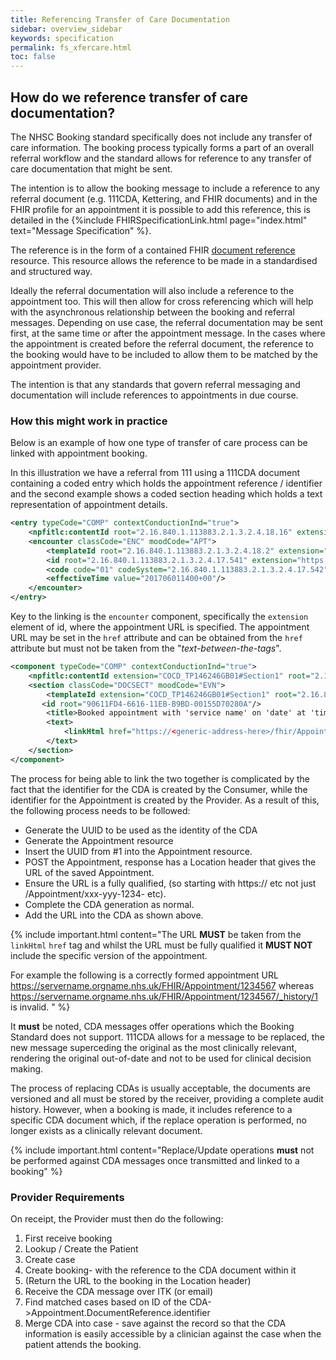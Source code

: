 ```yaml
---
title: Referencing Transfer of Care Documentation
sidebar: overview_sidebar
keywords: specification
permalink: fs_xfercare.html
toc: false
---
```


## How do we reference transfer of care documentation?

The NHSC Booking standard specifically does not include any transfer of care information. The booking process typically forms a part of an overall referral workflow and the standard allows for reference to any transfer of care documentation that might be sent.

The intention is to allow the booking message to include a reference to any referral document (e.g. 111CDA, Kettering, and FHIR documents) and in the FHIR profile for an appointment it is possible to add this reference, this is detailed in the {%include FHIRSpecificationLink.html page="index.html" text="Message Specification" %}.

The reference is in the form of a contained FHIR <a href="https://fhir.hl7.org.uk/STU3/StructureDefinition/CareConnect-DocumentReference-1" target="_blank">document reference</a> resource. This resource allows the reference to be made in a standardised and structured way.

Ideally the referral documentation will also include a reference to the appointment too. This will then allow for cross referencing which will help with the asynchronous relationship between the booking and referral messages. Depending on use case, the referral documentation may be sent first, at the same time or after the appointment message. In the cases where the appointment is created before the referral document, the reference to the booking would have to be included to allow them to be matched by the appointment provider.

The intention is that any standards that govern referral messaging and documentation will include references to appointments in due course.

### How this might work in practice

Below is an example of how one type of transfer of care process can be linked with appointment booking.

In this illustration we have a referral from 111 using a 111CDA document containing a coded entry which holds the appointment reference / identifier and the second example shows a coded section heading which holds a text representation of appointment details.  

```XML
<entry typeCode="COMP" contextConductionInd="true">
	<npfitlc:contentId root="2.16.840.1.113883.2.1.3.2.4.18.16" extension="COCD_TP146093GB01#AppointmentReference"/>
	<encounter classCode="ENC" moodCode="APT">
		<templateId root="2.16.840.1.113883.2.1.3.2.4.18.2" extension="COCD_TP146093GB01#AppointmentReference"/>
		<id root="2.16.840.1.113883.2.1.3.2.4.17.541" extension="https://<generic-address-here>/fhir/Appointment/28BCD0FC-F01F-4DB2-B6F1-92A36A37B348/"/>
		<code code="01" codeSystem="2.16.840.1.113883.2.1.3.2.4.17.542" displayName="Patient convenience appointment"/>
		<effectiveTime value="201706011400+00"/>
	</encounter>
</entry>
```

Key to the linking is the ```encounter``` component, specifically the ```extension``` element of id, where the appointment URL is specified. The appointment URL may be set in the ```href``` attribute and can be obtained from the ```href``` attribute but must not be taken from the "*text-between-the-tags*".

```XML
<component typeCode="COMP" contextConductionInd="true">
    <npfitlc:contentId extension="COCD_TP146246GB01#Section1" root="2.16.840.1.113883.2.1.3.2.4.18.16"/>
    <section classCode="DOCSECT" moodCode="EVN">
        <templateId extension="COCD_TP146246GB01#Section1" root="2.16.840.1.113883.2.1.3.2.4.18.2"/>
       <id root="90611FD4-6616-11EB-B9BD-00155D70280A"/>
        <title>Booked appointment with 'service name' on 'date' at 'time'</title>
        <text>
            <linkHtml href="https://<generic-address-here>/fhir/Appointment/28BCD0FC-F01F-4DB2-B6F1-92A36A37B348/">https://NHSD.Test.INT.nhs.uk/fhir/Appointment/28BCD0FC-F01F-4DB2-B6F1-92A36A37B348</linkHtml>
        </text>
    </section>
</component>
```

The process for being able to link the two together is complicated by the fact that the identifier for the CDA is created by the Consumer, while the identifier for the Appointment is created by the Provider. As a result of this, the following process needs to be followed:

 * Generate the UUID to be used as the identity of the CDA
 * Generate the Appointment resource
 * Insert the UUID from #1 into the Appointment resource.
 * POST the Appointment, response has a Location header that gives the URL of the saved Appointment.
 * Ensure the URL is a fully qualified, (so starting with https:// etc not just /Appointment/xxx-yyy-1234- etc).
 * Complete the CDA generation as normal.
 * Add the URL into the CDA as shown above.

{% include important.html content="The URL **MUST** be taken from the ```linkHtml``` ```href``` tag and whilst the URL must be fully qualified it **MUST NOT** include the specific version of the appointment.  

For example the following is a correctly formed appointment URL https://servername.orgname.nhs.uk/FHIR/Appointment/1234567 
whereas https://servername.orgname.nhs.uk/FHIR/Appointment/1234567/_history/1 is invalid.
" %}

It **must** be noted, CDA messages offer operations which the Booking Standard does not support. 111CDA allows for a message to be replaced, the new message superceding the original as the most clinically relevant, rendering the original out-of-date and not to be used for clinical decision making. 

The process of replacing CDAs is usually acceptable, the documents are versioned and all must be stored by the receiver, providing a complete audit history. However, when a booking is made, it includes reference to a specific CDA document which, if the replace operation is performed, no longer exists as a clinically relevant document.

{% include important.html content="Replace/Update operations **must** not be performed against CDA messages once transmitted and linked to a booking" %}

### Provider Requirements

On receipt, the Provider must then do the following:

1. First receive booking 
2. Lookup / Create the Patient
3. Create case
4. Create booking- with the reference to the CDA document within it 
5. (Return the URL to the booking in the Location header)
6. Receive the CDA message over ITK (or email)
7. Find matched cases based on ID of the CDA->Appointment.DocumentReference.identifier
8. Merge CDA into case - save against the record so that the CDA information is easily accessible by a clinician against the case when the patient attends the booking.

